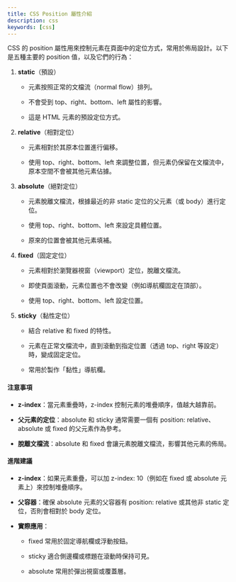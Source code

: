 ```yaml
---
title: CSS Position 屬性介紹
description: css
keywords: [css]
---
```


CSS 的 position 屬性用來控制元素在頁面中的定位方式，常用於佈局設計。以下是五種主要的 position 值，以及它們的行為：

1. **static**（預設）

   - 元素按照正常的文檔流（normal flow）排列。

   - 不會受到 top、right、bottom、left 屬性的影響。

   - 這是 HTML 元素的預設定位方式。

2. **relative**（相對定位）

   - 元素相對於其原本位置進行偏移。

   - 使用 top、right、bottom、left 來調整位置，但元素仍保留在文檔流中，原本空間不會被其他元素佔據。

3. **absolute**（絕對定位）

   - 元素脫離文檔流，根據最近的非 static 定位的父元素（或 body）進行定位。

   - 使用 top、right、bottom、left 來設定具體位置。

   - 原來的位置會被其他元素填補。

4. **fixed**（固定定位）

   - 元素相對於瀏覽器視窗（viewport）定位，脫離文檔流。

   - 即使頁面滾動，元素位置也不會改變（例如導航欄固定在頂部）。

   - 使用 top、right、bottom、left 設定位置。

5. **sticky**（黏性定位）

   - 結合 relative 和 fixed 的特性。

   - 元素在正常文檔流中，直到滾動到指定位置（透過 top、right 等設定）時，變成固定定位。

   - 常用於製作「黏性」導航欄。

#### 注意事項

- **z-index**：當元素重疊時，z-index 控制元素的堆疊順序，值越大越靠前。

- **父元素的定位**：absolute 和 sticky 通常需要一個有 position: relative、absolute 或 fixed 的父元素作為參考。

- **脫離文檔流**：absolute 和 fixed 會讓元素脫離文檔流，影響其他元素的佈局。

#### 進階建議

- **z-index**：如果元素重疊，可以加 z-index: 10（例如在 fixed 或 absolute 元素上）來控制堆疊順序。

- **父容器**：確保 absolute 元素的父容器有 position: relative 或其他非 static 定位，否則會相對於 body 定位。

- **實際應用**：

   - fixed 常用於固定導航欄或浮動按鈕。

   - sticky 適合側邊欄或標題在滾動時保持可見。

   - absolute 常用於彈出視窗或覆蓋層。